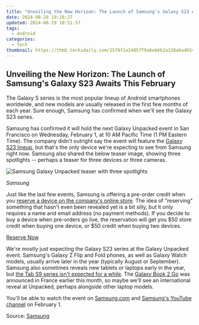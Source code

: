 ```yaml
---
title: "Unveiling the New Horizon: The Launch of Samsung's Galaxy S23 Awaits This February"
date: 2024-08-28 19:18:27
updated: 2024-08-29 10:51:57
tags:
  - android
categories:
  - tech
thumbnail: https://thmb.techidaily.com/2578f1a24857f9a6eb6b2a128a6ad654566c55aa5ea03b53b5e2dc79ce42b7e1.jpg
---
```


## Unveiling the New Horizon: The Launch of Samsung's Galaxy S23 Awaits This February

The Galaxy S series is the most popular lineup of Android smartphones worldwide, and new models are usually released in the first few months of each year. Sure enough, Samsung has confirmed when we'll see the Galaxy S23 series.

 Samsung has confirmed it will hold the next Galaxy Unpacked event in San Francisco on Wednesday, February 1, at 10 AM Pacific Time (1 PM Eastern Time). The company didn't outright say the event will feature the [Galaxy S23 lineup](https://www.reviewgeek.com/126366/samsung-galaxy-s23-ultra/), but that's the only device we're expecting to see from Samsung right now. Samsung also shared the below teaser image, showing three spotlights -- perhaps a teaser for three devices or three cameras.

![Samsung Galaxy Unpacked teaser with three spotlights](https://static1.howtogeekimages.com/wordpress/wp-content/uploads/2023/01/Unpacked-2023_Static_Invite_2560x1440.jpg) 

_Samsung_

 Just like the last few events, Samsung is offering a pre-order credit when you [reserve a device on the company's online store](https://shop-links.co/link/?exclusive=1&publisher_slug=itechdaily19598&url=https%3A%2F%2Fclick.linksynergy.com%2Fdeeplink%3Fid%3D2QzUaswX1as%26mid%3D47773%26u1%3DUUhtgUeUpU202968%26murl%3Dhttps%253A%252F%252Fwww.samsung.com%252Fus%252Fsmartphones%252Fthe-next-galaxy%252Freserve%252F%26ourl%3Dhttps%253A%252F%252Fsamsung.com%252Fus%252Fsmartphones%252Fthe-next-galaxy%252Freserve%252F). The idea of "reserving" something that hasn't even been revealed yet is a bit silly, but it only requires a name and email address (no payment methods). If you decide to buy a device when pre-orders go live, the reservation will get you $50 store credit when buying one device, or $50 credit when buying two devices.

[Reserve Now](https://shop-links.co/link/?exclusive=1&publisher_slug=itechdaily19598&url=https%3A%2F%2Fclick.linksynergy.com%2Fdeeplink%3Fid%3D2QzUaswX1as%26mid%3D47773%26u1%3DUUhtgUeUpU202968%26murl%3Dhttps%253A%252F%252Fwww.samsung.com%252Fus%252Fsmartphones%252Fthe-next-galaxy%252Freserve%252F%26ourl%3Dhttps%253A%252F%252Fsamsung.com%252Fus%252Fsmartphones%252Fthe-next-galaxy%252Freserve%252F) 

 We're mostly just expecting the Galaxy S23 series at the Galaxy Unpacked event. Samsung's Galaxy Z Flip and Fold phones, as well as Galaxy Watch models, usually arrive later in the year (typically August or September). Samsung also sometimes reveals new tablets or laptops early in the year, but [the Tab S9 series isn't expected for a while](https://www.androidpolice.com/samsung-galaxy-tab-s9-launch-delayed/). The [Galaxy Book 2 Go](https://extra-support.techidaily.com/2024-approved-securing-smooth-airdrop-transfers-across-various-apple-devices/) was announced in France earlier this month, so maybe we'll see an international reveal at Unpacked, perhaps alongside other laptop models.

 You'll be able to watch the event on [Samsung.com](https://shop-links.co/link/?exclusive=1&publisher_slug=itechdaily19598&url=https%3A%2F%2Fclick.linksynergy.com%2Fdeeplink%3Fid%3D2QzUaswX1as%26mid%3D47773%26u1%3DUUhtgUeUpU202968%26murl%3Dhttps%253A%252F%252Fwww.samsung.com%252Fus%252F) and [Samsung's YouTube channel](https://www.anrdoezrs.net/links/3607085/type/dlg/sid/UUhtgUeUpU202968/https://www.youtube.com/@Samsung) on February 1.

 Source: [Samsung](https://shop-links.co/link/?exclusive=1&publisher_slug=itechdaily19598&url=https%3A%2F%2Fnews.samsung.com%2Fglobal%2Finvitation-galaxy-unpacked-2023-share-the-epic%3Futm%255Fsource%3Drss%26utm%255Fmedium%3Ddirect)

<ins class="adsbygoogle"
     style="display:block"
     data-ad-format="autorelaxed"
     data-ad-client="ca-pub-7571918770474297"
     data-ad-slot="1223367746"></ins>



<ins class="adsbygoogle"
     style="display:block"
     data-ad-client="ca-pub-7571918770474297"
     data-ad-slot="8358498916"
     data-ad-format="auto"
     data-full-width-responsive="true"></ins>

